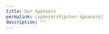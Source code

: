 ```yaml
---
title: Our Sponsors
permalink: /sponsorship/our-sponsors/
description: ""
---
```



<div class="my-image" onclick="window.location='https://www.google.com';"></div>

<a href="https://www.youtube.com" class="my-link">
  <div class="my-image"></div>
</a>
